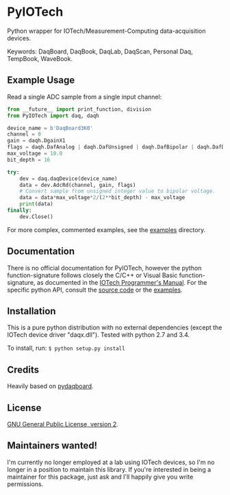 PyIOTech
========

Python wrapper for IOTech/Measurement-Computing data-acquisition devices.

Keywords: DaqBoard, DaqBook, DaqLab, DaqScan, Personal Daq, TempBook, WaveBook.
<br>


## Example Usage ##

Read a single ADC sample from a single input channel:
```python
from __future__ import print_function, division
from PyIOTech import daq, daqh

device_name = b'DaqBoard3K0'
channel = 0
gain = daqh.DgainX1
flags = daqh.DafAnalog | daqh.DafUnsigned | daqh.DafBipolar | daqh.DafDifferential
max_voltage = 10.0
bit_depth = 16

try:
    dev = daq.daqDevice(device_name)
    data = dev.AdcRd(channel, gain, flags)
    # Convert sample from unsigned integer value to bipolar voltage.
    data = data*max_voltage*2/(2**bit_depth) - max_voltage
    print(data)
finally:
    dev.Close()
```

For more complex, commented examples, see the [examples](examples/) directory.
<br>


## Documentation ##

There is no official documentation for PyIOTech, however the python function-signature follows closely the C/C++ or Visual Basic function-signature, as documented in the [IOTech Programmer's Manual](IOTechProgrammersManual.pdf).  For the specific python API, consult the [source code](PyIOTech/daq.py) or the [examples](examples/).


## Installation ##

This is a pure python distribution with no external dependencies (except the IOTech device driver "daqx.dll"). Tested with python 2.7 and 3.4.

To install, run: `$ python setup.py install`


## Credits ##

Heavily based on [pydaqboard](https://code.google.com/archive/p/pydaqboard/).


## License ##

[GNU General Public License, version 2](LICENSE.txt).


## Maintainers wanted! ##

I'm currently no longer employed at a lab using IOTech devices, so I'm no longer in a position to maintain this library. If you're interested in being a maintainer for this package, just ask and I'll happily give you write permissions.
